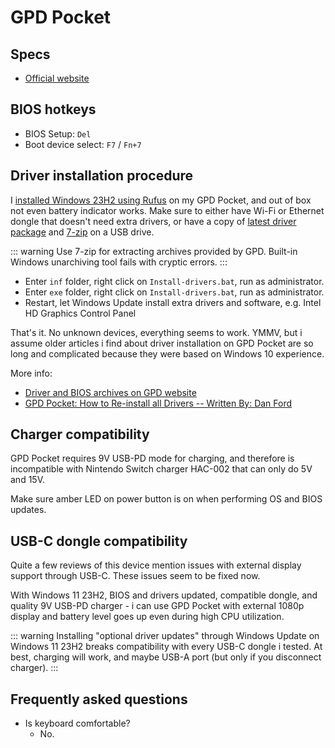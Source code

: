# GPD Pocket

## Specs
- [Official website](https://gpd.hk/gpdpocket)

## BIOS hotkeys
- BIOS Setup: `Del`
- Boot device select: `F7` / `Fn+7`

## Driver installation procedure
I [installed Windows 23H2 using Rufus](/os/Windows11#install-on-unsupported-hardware) on my GPD Pocket, and out of box not even battery indicator works. Make sure to either have Wi-Fi or Ethernet dongle that doesn't need extra drivers, or have a copy of [latest driver package](https://mega.nz/#!ut9XHYjD!gl6NIFLjLFZqwiTrGoHUz72QHV5IOwkmwea-E_xupqE) and [7-zip](https://www.7-zip.org/download.html) on a USB drive.

::: warning
Use 7-zip for extracting archives provided by GPD. Built-in Windows unarchiving tool fails with cryptic errors.
:::

- Enter `inf` folder, right click on `Install-drivers.bat`, run as administrator.
- Enter `exe` folder, right click on `Install-drivers.bat`, run as administrator.
- Restart, let Windows Update install extra drivers and software, e.g. Intel HD Graphics Control Panel

That's it. No unknown devices, everything seems to work. YMMV, but i assume older articles i find about driver installation on GPD Pocket are so long and complicated because they were based on Windows 10 experience.

More info:
- [Driver and BIOS archives on GPD website](https://www.gpd.hk/gpdpocketfirmware)
- [GPD Pocket: How to Re-install all Drivers -- Written By: Dan Ford](https://www.dlford.io/gpd-pocket-drivers/)

## Charger compatibility
GPD Pocket requires 9V USB-PD mode for charging, and therefore is incompatible with Nintendo Switch charger HAC-002 that can only do 5V and 15V. 

Make sure amber LED on power button is on when performing OS and BIOS updates.

## USB-C dongle compatibility
Quite a few reviews of this device mention issues with external display support through USB-C. These issues seem to be fixed now. 

With Windows 11 23H2, BIOS and drivers updated, compatible dongle, and quality 9V USB-PD charger - i can use GPD Pocket with external 1080p display and battery level goes up even during high CPU utilization.

::: warning
Installing "optional driver updates" through Windows Update on Windows 11 23H2 breaks compatibility with every USB-C dongle i tested. At best, charging will work, and maybe USB-A port (but only if you disconnect charger).
:::

## Frequently asked questions
- Is keyboard comfortable?
    - No.
